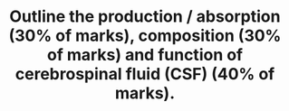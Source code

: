 ---
title: "Outline the production / absorption (30% of marks), composition (30% of marks) and function of cerebrospinal fluid (CSF) (40% of marks)."
entityType: SAQ
exam: PEX
college: CICM
year: 2018
sitting: B
question: 15
passRate: 71
EC_extraCredit:
- "Better answers noted production including an amount, site and mechanism. Similarly, absorption included the site, the rate and factors which affect the rate. The electrolyte and pH and how they compare to extracellular fluid should have been included in the section on composition."
---